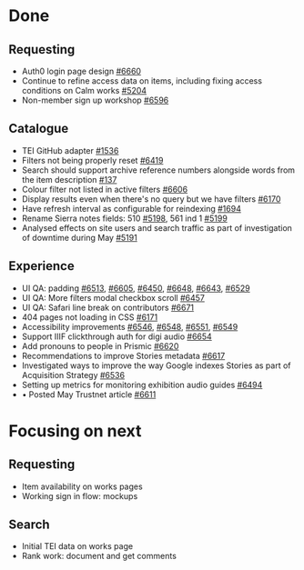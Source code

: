 # Done

## Requesting
-	Auth0 login page design [#6660](https://github.com/wellcomecollection/wellcomecollection.org/issues/6660)
-	Continue to refine access data on items, including fixing access conditions on Calm works [#5204](https://github.com/wellcomecollection/platform/issues/5204)
-	Non-member sign up workshop [#6596](https://github.com/wellcomecollection/wellcomecollection.org/issues/6596)

## Catalogue
-	TEI GitHub adapter [#1536](https://github.com/wellcomecollection/platform/issues/5136)
-	Filters not being properly reset [#6419](https://github.com/wellcomecollection/wellcomecollection.org/issues/6419)
-	Search should support archive reference numbers alongside words from the item description [#137](https://github.com/wellcomecollection/catalogue-api/issues/137)
-	Colour filter not listed in active filters [#6606](https://github.com/wellcomecollection/wellcomecollection.org/issues/6606)
-	Display results even when there's no query but we have filters [#6170](https://github.com/wellcomecollection/wellcomecollection.org/issues/6170)
-	Have refresh interval as configurable for reindexing [#1694](https://github.com/wellcomecollection/catalogue-pipeline/issues/1694)
-	Rename Sierra notes fields: 510 [#5198](https://github.com/wellcomecollection/platform/issues/5198), 561 ind 1 [#5199](https://github.com/wellcomecollection/platform/issues/5199)
-	Analysed effects on site users and search traffic as part of investigation of downtime during May [#5191](https://github.com/wellcomecollection/platform/issues/5191)

## Experience
-	UI QA: padding [#6513](https://github.com/wellcomecollection/wellcomecollection.org/issues/6513), [#6605](https://github.com/wellcomecollection/wellcomecollection.org/issues/6605), [#6450](https://github.com/wellcomecollection/wellcomecollection.org/issues/6450), [#6648](https://github.com/wellcomecollection/wellcomecollection.org/issues/6648), [#6643](https://github.com/wellcomecollection/wellcomecollection.org/issues/6643), [#6529](https://github.com/wellcomecollection/wellcomecollection.org/issues/6529)
-	UI QA: More filters modal checkbox scroll [#6457](https://github.com/wellcomecollection/wellcomecollection.org/issues/6457)
-	UI QA: Safari line break on contributors [#6671](https://github.com/wellcomecollection/wellcomecollection.org/issues/6671)
-	404 pages not loading in CSS [#6171](https://github.com/wellcomecollection/wellcomecollection.org/issues/6171)
-	Accessibility improvements [#6546](https://github.com/wellcomecollection/wellcomecollection.org/issues/6546), [#6548](https://github.com/wellcomecollection/wellcomecollection.org/issues/6548), [#6551](https://github.com/wellcomecollection/wellcomecollection.org/issues/6551), [#6549](https://github.com/wellcomecollection/wellcomecollection.org/issues/6549)
-	Support IIIF clickthrough auth for digi audio [#6654](https://github.com/wellcomecollection/wellcomecollection.org/issues/6654)
-	Add pronouns to people in Prismic [#6620](https://github.com/wellcomecollection/wellcomecollection.org/issues/6620)
-	Recommendations to improve Stories metadata [#6617](https://github.com/wellcomecollection/wellcomecollection.org/issues/6617)
-	Investigated ways to improve the way Google indexes Stories as part of Acquisition Strategy [#6536](https://github.com/wellcomecollection/wellcomecollection.org/issues/6536)
-	Setting up metrics for monitoring exhibition audio guides [#6494](https://github.com/wellcomecollection/wellcomecollection.org/issues/6494)
- •	Posted May Trustnet article [#6611](https://github.com/wellcomecollection/wellcomecollection.org/issues/6611)

# Focusing on next
## Requesting
-	Item availability on works pages
-	Working sign in flow: mockups

## Search
-	Initial TEI data on works page
-	Rank work: document and get comments
